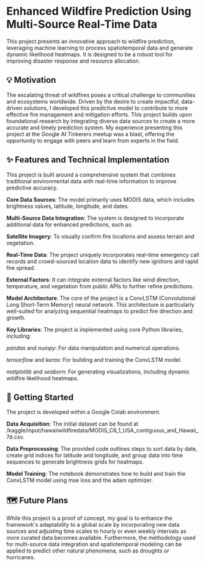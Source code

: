 # Enhanced Wildfire Prediction Using Multi-Source Real-Time Data


This project presents an innovative approach to wildfire prediction, leveraging machine learning to process spatiotemporal data and generate dynamic likelihood heatmaps. It is designed to be a robust tool for improving disaster response and resource allocation.

## 💡 Motivation
The escalating threat of wildfires poses a critical challenge to communities and ecosystems worldwide. Driven by the desire to create impactful, data-driven solutions, I developed this predictive model to contribute to more effective fire management and mitigation efforts. This project builds upon foundational research by integrating diverse data sources to create a more accurate and timely prediction system. My experience presenting this project at the Google AI Tinkerers meetup was a blast, offering the opportunity to engage with peers and learn from experts in the field.



## ✨ Features and Technical Implementation
This project is built around a comprehensive system that combines traditional environmental data with real-time information to improve predictive accuracy.


**Core Data Sources**: The model primarily uses MODIS data, which includes brightness values, latitude, longitude, and dates.

**Multi-Source Data Integration**: The system is designed to incorporate additional data for enhanced predictions, such as:


**Satellite Imagery**: To visually confirm fire locations and assess terrain and vegetation.


**Real-Time Data**: The project uniquely incorporates real-time emergency call records and crowd-sourced location data to identify new ignitions and rapid fire spread.



**External Factors**: It can integrate external factors like wind direction, temperature, and vegetation from public APIs to further refine predictions.


**Model Architecture**: The core of the project is a ConvLSTM (Convolutional Long Short-Term Memory) neural network. This architecture is particularly well-suited for analyzing sequential heatmaps to predict fire direction and growth.


**Key Libraries**: The project is implemented using core Python libraries, including:


_pandas_ and _numpy_: For data manipulation and numerical operations.



_tensorflow_ and _keras_: For building and training the ConvLSTM model.



_matplotlib_ and _seaborn_: For generating visualizations, including dynamic wildfire likelihood heatmaps.


## 🚀 Getting Started

The project is developed within a Google Colab environment.


**Data Acquisition**: The initial dataset can be found at /kaggle/input/hawaiiwildfiredata/MODIS_C6_1_USA_contiguous_and_Hawaii_7d.csv.


**Data Preprocessing**: The provided code outlines steps to sort data by date, create grid indices for latitude and longitude, and group data into time sequences to generate brightness grids for heatmaps.


**Model Training**: The notebook demonstrates how to build and train the ConvLSTM model using mse loss and the adam optimizer.

## 🗺️ Future Plans

While this project is a proof of concept, my goal is to enhance the framework's adaptability to a global scale by incorporating new data sources and adjusting time scales to hourly or even weekly intervals as more curated data becomes available. Furthermore, the methodology used for multi-source data integration and spatiotemporal modeling can be applied to predict other natural phenomena, such as droughts or hurricanes.
